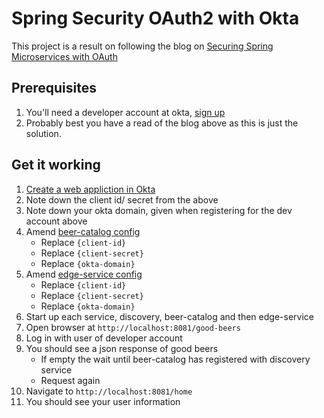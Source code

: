 # Spring Security OAuth2 with Okta

This project is a result on following the blog on [Securing Spring Microservices with OAuth](https://developer.okta.com/blog/2018/02/13/secure-spring-microservices-with-oauth)  

## Prerequisites

1. You'll need a developer account at okta, [sign up](https://developer.okta.com/signup/)
1. Probably best you have a read of the blog above as this is just the solution.

## Get it working

1. [Create a web appliction in Okta](https://developer.okta.com/blog/2018/02/13/secure-spring-microservices-with-oauth#create-a-web-application-in-okta)
1. Note down the client id/ secret from the above
1. Note down your okta domain, given when registering for the dev account above
1. Amend [beer-catalog config](./beer-catalog-service/src/main/resources/application.yml)
   - Replace `{client-id}`   
   - Replace `{client-secret}`   
   - Replace `{okta-domain}`   
1. Amend [edge-service config](./edge-service/src/main/resources/application.yml)
   - Replace `{client-id}`   
   - Replace `{client-secret}`   
   - Replace `{okta-domain}`  
1. Start up each service, discovery, beer-catalog and then edge-service
1. Open browser at `http://localhost:8081/good-beers`
1. Log in with user of developer account
1. You should see a json response of good beers
   - If empty the wait until beer-catalog has registered with discovery service
   - Request again
1. Navigate to `http://localhost:8081/home`
1. You should see your user information  